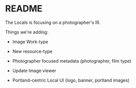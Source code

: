 # README

The Locals is focusing on a photographer's IR.  


Things we're adding:

* Image Work-type

* New resource-type 

* Photographer focused metadata (photographer, film type)

* Update Image viewer

* Portland-centric Local UI (logo, banner, portland images)
